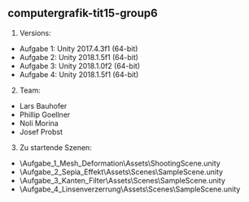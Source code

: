 ## computergrafik-tit15-group6

1. Versions:
  - Aufgabe 1: Unity 2017.4.3f1 (64-bit)
  - Aufgabe 2: Unity 2018.1.5f1 (64-bit)
  - Aufgabe 3: Unity 2018.1.0f2 (64-bit)
  - Aufgabe 4: Unity 2018.1.5f1 (64-bit)


2. Team:
  - Lars Bauhofer
  - Phillip Goellner
  - Noli Morina
  - Josef Probst
  
3. Zu startende Szenen:
  - \Aufgabe_1_Mesh_Deformation\Assets\ShootingScene.unity
  - \Aufgabe_2_Sepia_Effekt\Assets\Scenes\SampleScene.unity
  - \Aufgabe_3_Kanten_Filter\Assets\Scenes\SampleScene.unity
  - \Aufgabe_4_Linsenverzerrung\Assets\Scenes\SampleScene.unity
  
  
